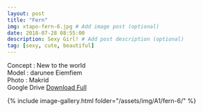 ```yaml
---
layout: post
title: "Fern"
img: xtapo-fern-6.jpg # Add image post (optional)
date: 2018-07-28 08:55:00
description: Sexy Girl! # Add post description (optional)
tag: [sexy, cute, beautiful]
---
```

Concept : New to the world  
Model : darunee Eiemfiem  
Photo : Makrid    
Google Drive [Download Full](http://gestyy.com/e0GrXd)

{% include image-gallery.html folder="/assets/img/A1/fern-6/" %}
